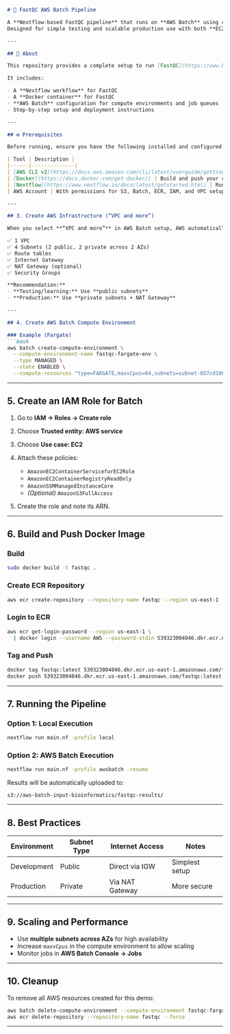 ````markdown
# 🧬 FastQC AWS Batch Pipeline

A **Nextflow-based FastQC pipeline** that runs on **AWS Batch** using custom Docker and S3 integration.  
Designed for simple testing and scalable production use with both **EC2** and **Fargate** compute environments.

---

## 📖 About

This repository provides a complete setup to run [FastQC](https://www.bioinformatics.babraham.ac.uk/projects/fastqc/) quality control analysis on FASTQ files using **Nextflow** and **AWS Batch**.

It includes:

- A **Nextflow workflow** for FastQC  
- A **Docker container** for FastQC  
- **AWS Batch** configuration for compute environments and job queues  
- Step-by-step setup and deployment instructions  

---

## ⚙️ Prerequisites

Before running, ensure you have the following installed and configured:

| Tool | Description |
|------|--------------|
| [AWS CLI v2](https://docs.aws.amazon.com/cli/latest/userguide/getting-started-install.html) | Manage AWS resources |
| [Docker](https://docs.docker.com/get-docker/) | Build and push your container image |
| [Nextflow](https://www.nextflow.io/docs/latest/getstarted.html) | Run the pipeline |
| AWS Account | With permissions for S3, Batch, ECR, IAM, and VPC setup |

---

## 3. Create AWS Infrastructure (“VPC and more”)

When you select **“VPC and more”** in AWS Batch setup, AWS automatically creates:

✅ 1 VPC  
✅ 4 Subnets (2 public, 2 private across 2 AZs)  
✅ Route tables  
✅ Internet Gateway  
✅ NAT Gateway (optional)  
✅ Security Groups  

**Recommendation:**
- **Testing/learning:** Use **public subnets**
- **Production:** Use **private subnets + NAT Gateway**

---

## 4. Create AWS Batch Compute Environment

### Example (Fargate)
```bash
aws batch create-compute-environment \
  --compute-environment-name fastqc-fargate-env \
  --type MANAGED \
  --state ENABLED \
  --compute-resources "type=FARGATE,maxvCpus=64,subnets=subnet-057cd1067dbcac544,securityGroupIds=sg-070e160e270ed56fb"
````

---

## 5. Create an IAM Role for Batch

1. Go to **IAM → Roles → Create role**
2. Choose **Trusted entity: AWS service**
3. Choose **Use case: EC2**
4. Attach these policies:

   * `AmazonEC2ContainerServiceforEC2Role`
   * `AmazonEC2ContainerRegistryReadOnly`
   * `AmazonSSMManagedInstanceCore`
   * *(Optional)* `AmazonS3FullAccess`
5. Create the role and note its ARN.

---

## 6. Build and Push Docker Image

### Build

```bash
sudo docker build -t fastqc .
```

### Create ECR Repository

```bash
aws ecr create-repository --repository-name fastqc --region us-east-1
```

### Login to ECR

```bash
aws ecr get-login-password --region us-east-1 \
  | docker login --username AWS --password-stdin 539323004046.dkr.ecr.us-east-1.amazonaws.com
```

### Tag and Push

```bash
docker tag fastqc:latest 539323004046.dkr.ecr.us-east-1.amazonaws.com/fastqc:latest
docker push 539323004046.dkr.ecr.us-east-1.amazonaws.com/fastqc:latest
```

---

## 7. Running the Pipeline

### Option 1: Local Execution

```bash
nextflow run main.nf -profile local
```

### Option 2: AWS Batch Execution

```bash
nextflow run main.nf -profile awsbatch -resume
```

Results will be automatically uploaded to:

```
s3://aws-batch-input-bioinformatics/fastqc-results/
```

---

## 8. Best Practices

| Environment | Subnet Type | Internet Access | Notes          |
| ----------- | ----------- | --------------- | -------------- |
| Development | Public      | Direct via IGW  | Simplest setup |
| Production  | Private     | Via NAT Gateway | More secure    |

---

## 9. Scaling and Performance

* Use **multiple subnets across AZs** for high availability
* Increase `maxvCpus` in the compute environment to allow scaling
* Monitor jobs in **AWS Batch Console → Jobs**

---

## 10. Cleanup

To remove all AWS resources created for this demo:

```bash
aws batch delete-compute-environment --compute-environment fastqc-fargate-env
aws ecr delete-repository --repository-name fastqc --force
```

---